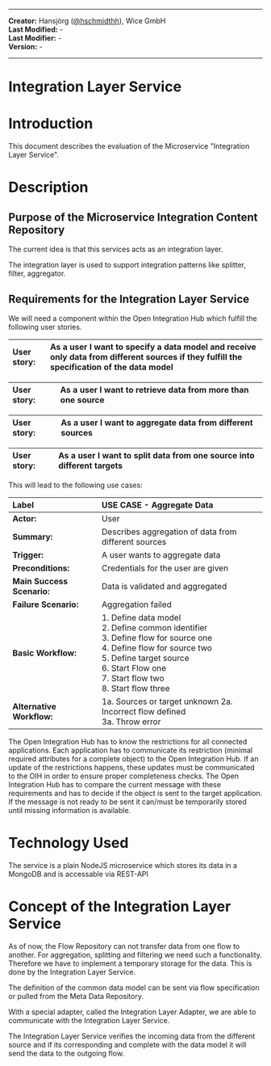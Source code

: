
---

**Creator:** Hansjörg ([@hschmidthh](github.com/hschmidthh)), Wice GmbH <br>
**Last Modified:** - <br>
**Last Modifier:** - <br>
**Version:** -  <br>

---

# Integration Layer Service

# Introduction

This document describes the evaluation of the Microservice "Integration Layer Service".

# Description

## Purpose of the Microservice Integration Content Repository

The current idea is that this services acts as an integration layer.

The integration layer is used to support integration patterns like splitter, filter, aggregator.

## Requirements for the Integration Layer Service

We will need a component within the Open Integration Hub which fulfill the following user stories.

| User story: | As a user I want to specify a data model and receive only data from different sources if they fulfill the specification of the data model |
| :--- | :--- |

| User story: | As a user I want to retrieve data from more than one source |
| :--- | :--- |

| User story: | As a user I want to aggregate data from different sources |
| :--- | :--- |

| User story: | As a user I want to split data from one source into different targets |
| :--- | :--- |


This will lead to the following use cases:

| Label        | USE CASE - Aggregate Data |
| :---  | :---  |
| **Actor:** | User |
| **Summary:** | Describes aggregation of data from different sources |
| **Trigger:** | A user wants to aggregate data |
| **Preconditions:** | Credentials for the user are given |
| **Main Success Scenario:** | Data is validated and aggregated |
| **Failure Scenario:** | Aggregation failed |
| **Basic Workflow:** | 1. Define data model <br/> 2. Define common identifier <br/> 3. Define flow for source one <br/> 4. Define flow for source two <br/>  5. Define target source <br/> 6. Start Flow one <br/> 7. Start flow two <br/> 8. Start flow three |
| **Alternative Workflow:** | 1a. Sources or target unknown 2a. Incorrect flow defined <br/> 3a. Throw error   |

The Open Integration Hub has to know the restrictions for all connected applications. Each application has to communicate its restriction (minimal required attributes for a complete object) to the Open Integration Hub. If an update of the restrictions happens, these updates must be communicated to the OIH in order to ensure proper completeness checks. The Open Integration Hub has to compare the current message with these requirements and has to decide if the object is sent to the target application. If the message is not ready to be sent it can/must be temporarily stored until missing information is available.

# Technology Used

The service is a plain NodeJS microservice which stores its data in a MongoDB and is accessable via  REST-API

# Concept of the Integration Layer Service

As of now, the Flow Repository can not transfer data from one flow to another. For aggregation, splitting and filtering we need such a functionality. Therefore we have to implement a temporary storage for the data. This is done by the Integration Layer Service.

The definition of the common data model can be sent via flow specification or pulled from the Meta Data Repository.

With a special adapter, called the Integration Layer Adapter, we are able to communicate with the Integration Layer Service.

The Integration Layer Service verifies the incoming data from the different source and if its corresponding and complete with the data model it will send the data to the outgoing flow.
